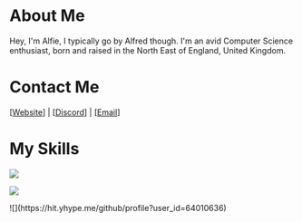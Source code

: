 # About Me
Hey, I'm Alfie, I typically go by Alfred though. I'm an avid Computer Science enthusiast, born and raised in the North East of England, United Kingdom.

# Contact Me

[[Website]] | [[Discord]] | [[Email]]

[Website]: https://imalf.red
[Discord]: https://discord.app.com/users/788346335085592607
[Email]: mailto:itsalfred@pm.me

# My Skills

<p>
  <img src="https://skillicons.dev/icons?i=py,js,ts,lua,md" />
</p>
<p>
  <img src="https://skillicons.dev/icons?i=nodejs,mongodb,vscode,discord" />
</p>
<!-- just analytics -->
![](https://hit.yhype.me/github/profile?user_id=64010636)
